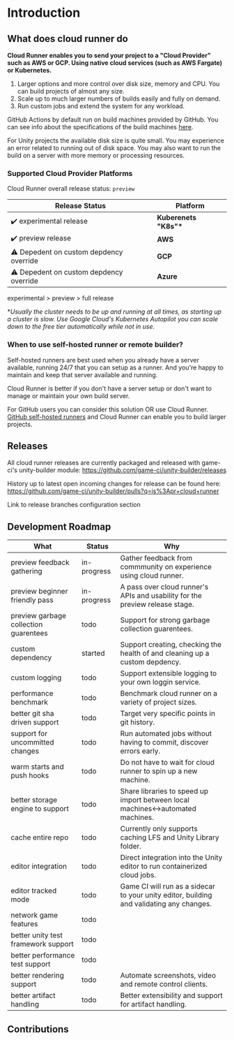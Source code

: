 # Introduction

## What does cloud runner do

**Cloud Runner enables you to send your project to a "Cloud Provider" such as AWS or GCP. Using native cloud services (such as AWS Fargate) or Kubernetes.**

1. Larger options and more control over disk size, memory and CPU. You can build projects of almost any size.
2. Scale up to much larger numbers of builds easily and fully on demand.
3. Run custom jobs and extend the system for any workload.

GitHub Actions by default run on build machines provided by GitHub. You can see info about the specifications of the build machines [here](https://docs.github.com/en/actions/using-github-hosted-runners/about-github-hosted-runners).

For Unity projects the available disk size is quite small. You may experience an error related to running out of disk space. You may also want to run the build on a server with more memory or processing resources.

### Supported Cloud Provider Platforms

Cloud Runner overall release status: `preview`

| Release Status                         | Platform               |
| -------------------------------------- | ---------------------- |
| ✔️ experimental release                | **Kuberenets "K8s"\*** |
| ✔️ preview release                     | **AWS**                |
| ⚠ Depedent on custom depdency override | **GCP**                |
| ⚠ Depedent on custom depdency override | **Azure**              |

experimental > preview > full release

\*_Usually the cluster needs to be up and running at all times, as starting up a cluster is slow._
_Use Google Cloud's Kubernetes Autopilot you can scale down to the free tier automatically while not in use._

### When to use self-hosted runner or remote builder?

Self-hosted runners are best used when you already have a server available, running 24/7 that you can setup as a runner. And you're happy to maintain and keep that server available and running.

Cloud Runner is better if you don't have a server setup or don't want to manage or maintain your own build server.

For GitHub users you can consider this solution OR use Cloud Runner.
[GitHub self-hosted runners](https://docs.github.com/en/actions/hosting-your-own-runners/about-self-hosted-runners) and Cloud Runner can enable you to build larger projects.

## Releases

All cloud runner releases are currently packaged and released with game-ci's unity-builder module:
https://github.com/game-ci/unity-builder/releases

History up to latest open incoming changes for release can be found here:
https://github.com/game-ci/unity-builder/pulls?q=is%3Apr+cloud+runner

Link to release branches configuration section

## Development Roadmap

| What                                  | Status      | Why                                                                                      |
| ------------------------------------- | ----------- | ---------------------------------------------------------------------------------------- |
| preview feedback gathering            | in-progress | Gather feedback from commmunity on experience using cloud runner.                        |
| preview beginner friendly pass        | in-progress | A pass over cloud runner's APIs and usability for the preview release stage.             |
| preview garbage collection guarentees | todo        | Support for strong garbage collection guarentees.                                        |
| custom dependency                     | started     | Support creating, checking the health of and cleaning up a custom depdency.              |
| custom logging                        | todo        | Support extensible logging to your own loggin service.                                   |
| performance benchmark                 | todo        | Benchmark cloud runner on a variety of project sizes.                                    |
| better git sha driven support         | todo        | Target very specific points in git history.                                              |
| support for uncommitted changes       | todo        | Run automated jobs without having to commit, discover errors early.                      |
| warm starts and push hooks            | todo        | Do not have to wait for cloud runner to spin up a new machine.                           |
| better storage engine to support      | todo        | Share libraries to speed up import between local machines<->automated machines.          |
| cache entire repo                     | todo        | Currently only supports caching LFS and Unity Library folder.                            |
| editor integration                    | todo        | Direct integration into the Unity editor to run containerized cloud jobs.                |
| editor tracked mode                   | todo        | Game CI will run as a sidecar to your unity editor, building and validating any changes. |
| network game features                 | todo        |                                                                                          |
| better unity test framework support   | todo        |                                                                                          |
| better performance test support       | todo        |                                                                                          |
| better rendering support              | todo        | Automate screenshots, video and remote control clients.                                  |
| better artifact handling              | todo        | Better extensibility and support for artifact handling.                                  |

## Contributions
